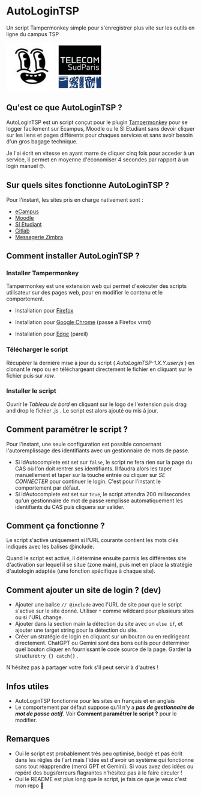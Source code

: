 

# AutoLoginTSP

Un script Tampermonkey simple pour s'enregistrer plus vite sur les outils en ligne du campus TSP


![alt text](logo.png)  ![alt text](logo_TSP.png)


## Qu'est ce que AutoLoginTSP ?

AutoLoginTSP est un script conçut pour le plugin [Tampermonkey](https://www.tampermonkey.net/) pour se logger facilement sur Ecampus, Moodle ou le SI Etudiant sans devoir cliquer sur les liens et pages différents pour chaques services et sans avoir besoin d'un gros bagage technique.

Je l'ai écrit en vitesse en ayant marre de cliquer cinq fois pour acceder à un service, il permet en moyenne d'économiser 4 secondes par rapport à un login manuel 🤓. 

## Sur quels sites fonctionne AutoLoginTSP ?
Pour l'instant, les sites pris en charge nativement sont :
- [eCampus](https://ecampus.imtbs-tsp.eu/)
- [Moodle](https://moodle.imtbs-tsp.eu/)
- [SI Etudiant](https://si-etudiants.imtbs-tsp.eu/)
- [Gitlab](https://gitlabens.imtbs-tsp.eu/)
- [Messagerie Zimbra](https://z.imt.fr/)


## Comment installer AutoLoginTSP ?
### Installer Tampermonkey 
Tampermonkey est une extension web qui permet d'exécuter des scripts utilisateur sur des pages web, pour en modifier le contenu et le comportement. 

- Installation pour [Firefox](https://addons.mozilla.org/en-US/firefox/addon/tampermonkey/)

- Installation pour [Google Chrome](https://chromewebstore.google.com/detail/tampermonkey/dhdgffkkebhmkfjojejmpbldmpobfkfo?hl=fr) (passe à Firefox vrmt)

- Installation pour [Edge](https://microsoftedge.microsoft.com/addons/detail/tampermonkey/iikmkjmpaadaobahmlepeloendndfphd) (pareil)

### Télécharger le script
Récupérer la dernière mise à jour du script ( *AutoLoginTSP-1.X.Y.user.js* ) en clonant le repo ou en téléchargeant directement le fichier en cliquant sur le fichier puis sur *raw*.

### Installer le script
Ouvrir le *Tableau de bord* en cliquant sur le logo de l'extension puis drag and drop le fichier .js . Le script est alors ajouté ou mis à jour. 

## Comment paramétrer le script ?
Pour l'instant, une seule configuration est possible concernant l'autoremplissage des identifiants avec un gestionnaire de mots de passe.

- Si idAutocomplete est set sur `false`, le script ne fera rien sur la page du CAS où l'on doit rentrer ses identifiants. Il faudra alors les taper manuellement et taper sur la touche entrée ou cliquer sur *SE CONNECTER* pour continuer le login. C'est pour l'instant le comportement par défaut.
- Si idAutocomplete est set sur `true`, le script attendra 200 millsecondes qu'un gestionnaire de mot de passe remplisse automatiquement les identifiants du CAS puis cliquera sur valider.

## Comment ça fonctionne ?
Le script s'active uniquement si l'URL courante contient les mots clés indiqués avec les balises @include. 

Quand le script est activé, il détermine ensuite parmis les différentes site d'activation sur lequel il se situe (zone main), puis met en place la stratégie d'autologin adaptée (une fonction spécifique à chaque site).

## Comment ajouter un site de login ? (dev)

- Ajouter une balise `// @include` avec l'URL de site pour que le script s'active sur le site donné. Utiliser `*` comme wildcard pour plusieurs sites ou si l'URL change. 
- Ajouter dans la section main la détection du site avec un `else if`, et ajouter une target string pour la détection du site.
- Créer un stratégie de login en cliquant sur un bouton ou en redirigeant directement. ChatGPT ou  Gemini sont des bons outils pour déterminer quel bouton cliquer en fournissant le code source de la page. Garder la structure`try {} catch{}` .

N'hésitez pas à partager votre fork s'il peut servir à d'autres !

## Infos utiles

- AutoLoginTSP fonctionne pour les sites en français et en anglais
- Le comportement par défaut suppose qu'il n'y a ***pas de gestionnaire de mot de passe actif***. Voir **Comment paramétrer le script ?** pour le modifier.

## Remarques

- Oui le script est probablement très peu optimisé, bodgé et pas écrit dans les rêgles de l'art mais l'idée est d'avoir un système qui fonctionne sans tout réapprendre (merci GPT et Gemini). Si vous avez des idées ou repéré des bugs/erreurs flagrantes n'hésitez pas à le faire circuler !
- Oui le README est plus long que le script, je fais ce que je veux c'est mon repo 💅
